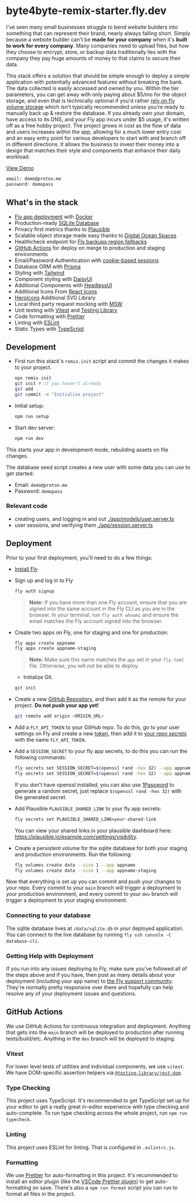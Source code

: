 # byte4byte-remix-starter.fly.dev

I've seen many small businesses struggle to bend website builders into something that can represent their brand, nearly always falling short. Simply because a website builder can't be **made for your company** when it's **built to work for every company**. Many companies need to upload files, but how they choose to encrypt, store, or backup data traditionally lies with the company they pay huge amounts of money to that claims to secure their data.

This stack offers a solution that should be simple enough to deploy a simple application with potentially advanced features without breaking the bank. The data collected is easily accessed and owned by you. Within the tier parameters, you can get away with only paying about $5/mo for the object storage, and even that is technically optional if you'd rather [rely on fly volume storage](https://fly.io/docs/apps/scale-count/#scale-an-app-with-volumes) which isn't typically recommended unless you're ready to manually back up & restore the database. If you already own your domain, have access to its DNS, and your Fly app incurs under $5 usage, it's written off as a free hobby project. The project grows in cost as the flow of data and users increases within the app, allowing for a much lower entry cost and an easy entry point for various developers to start with and branch off in different directions. It allows the business to invest their money into a design that matches their style and components that enhance their daily workload.

[View Demo](https://byte4byte-remix-starter.fly.dev)

```sh
email: demo@proton.me
password: demopass
```

## What's in the stack

- [Fly app deployment](https://fly.io) with [Docker](https://www.docker.com/)
- Production-ready [SQLite Database](https://sqlite.org)
- Privacy first metrics thanks to [Plausible](https://plausible.io)
- Scalable object storage made easy thanks to [Digital Ocean Spaces](https://www.digitalocean.com/products/spaces)
- Healthcheck endpoint for [Fly backups region fallbacks](https://fly.io/docs/reference/configuration/#services-http_checks)
- [GitHub Actions](https://github.com/features/actions) for deploy on merge to production and staging environments
- Email/Password Authentication with [cookie-based sessions](https://remix.run/utils/sessions#md-createcookiesessionstorage)
- Database ORM with [Prisma](https://prisma.io)
- Styling with [Tailwind](https://tailwindcss.com/)
- Component styling with [DaisyUI](https://daisyui.com/components/)
- Additional Components  with [HeadlessUI](https://headlessui.com)
- Additional Icons From [React Icons](https://react-icons.github.io/react-icons/)
- [HeroIcons](https://heroicons.com/) Additional SVG Library
- Local third party request mocking with [MSW](https://mswjs.io)
- Unit testing with [Vitest](https://vitest.dev) and [Testing Library](https://testing-library.com)
- Code formatting with [Prettier](https://prettier.io)
- Linting with [ESLint](https://eslint.org)
- Static Types with [TypeScript](https://typescriptlang.org)

## Development

- First run this stack's `remix.init` script and commit the changes it makes to your project.

  ```sh
  npx remix init
  git init # if you haven't already
  git add .
  git commit -m "Initialize project"
  ```

- Initial setup:

  ```sh
  npm run setup
  ```

- Start dev server:

  ```sh
  npm run dev
  ```

This starts your app in development mode, rebuilding assets on file changes.

The database seed script creates a new user with some data you can use to get started:

- Email: `demo@proton.me`
- Password: `demopass`

### Relevant code

- creating users, and logging in and out [./app/models/user.server.ts](./app/models/user.server.ts)
- user sessions, and verifying them [./app/session.server.ts](./app/session.server.ts)

## Deployment

Prior to your first deployment, you'll need to do a few things:

- [Install Fly](https://fly.io/docs/getting-started/installing-flyctl/)

- Sign up and log in to Fly

  ```sh
  fly auth signup
  ```

  > **Note:** If you have more than one Fly account, ensure that you are signed into the same account in the Fly CLI as you are in the browser. In your terminal, run `fly auth whoami` and ensure the email matches the Fly account signed into the browser.

- Create two apps on Fly, one for staging and one for production:

  ```sh
  fly apps create appname
  fly apps create appname-staging
  ```

  > **Note:** Make sure this name matches the `app` set in your `fly.toml` file. Otherwise, you will not be able to deploy.

  - Initialize Git.

  ```sh
  git init
  ```

- Create a new [GitHub Repository](https://repo.new), and then add it as the remote for your project. **Do not push your app yet!**

  ```sh
  git remote add origin <ORIGIN_URL>
  ```

- Add a `FLY_API_TOKEN` to your GitHub repo. To do this, go to your user settings on Fly and create a new [token](https://web.fly.io/user/personal_access_tokens/new), then add it to [your repo secrets](https://docs.github.com/en/actions/security-guides/encrypted-secrets) with the name `FLY_API_TOKEN`.

- Add a `SESSION_SECRET` to your fly app secrets, to do this you can run the following commands:

  ```sh
  fly secrets set SESSION_SECRET=$(openssl rand -hex 32) --app appname
  fly secrets set SESSION_SECRET=$(openssl rand -hex 32) --app appname-staging
  ```

  If you don't have openssl installed, you can also use [1Password](https://1password.com/password-generator) to generate a random secret, just replace `$(openssl rand -hex 32)` with the generated secret.

- Add Plausible `PLAUSIBLE_SHARED_LINK` to your fly app secrets:

  ```sh
  fly secrets set PLAUSIBLE_SHARED_LINK=your-shared-link
  ```

  You can view your shared links in your plausible dashboard here: <https://plausible.io/example.com/settings/visibility>.

- Create a persistent volume for the sqlite database for both your staging and production environments. Run the following:

  ```sh
  fly volumes create data --size 1 --app appname
  fly volumes create data --size 1 --app appname-staging
  ```

Now that everything is set up you can commit and push your changes to your repo. Every commit to your `main` branch will trigger a deployment to your production environment, and every commit to your `dev` branch will trigger a deployment to your staging environment.

### Connecting to your database

The sqlite database lives at `/data/sqlite.db` in your deployed application. You can connect to the live database by running `fly ssh console -C database-cli`.

### Getting Help with Deployment

If you run into any issues deploying to Fly, make sure you've followed all of the steps above and if you have, then post as many details about your deployment (including your app name) to [the Fly support community](https://community.fly.io). They're normally pretty responsive over there and hopefully can help resolve any of your deployment issues and questions.

## GitHub Actions

We use GitHub Actions for continuous integration and deployment. Anything that gets into the `main` branch will be deployed to production after running tests/build/etc. Anything in the `dev` branch will be deployed to staging.

### Vitest

For lower level tests of utilities and individual components, we use `vitest`. We have DOM-specific assertion helpers via [`@testing-library/jest-dom`](https://testing-library.com/jest-dom).

### Type Checking

This project uses TypeScript. It's recommended to get TypeScript set up for your editor to get a really great in-editor experience with type checking and auto-complete. To run type checking across the whole project, run `npm run typecheck`.

### Linting

This project uses ESLint for linting. That is configured in `.eslintrc.js`.

### Formatting

We use [Prettier](https://prettier.io/) for auto-formatting in this project. It's recommended to install an editor plugin (like the [VSCode Prettier plugin](https://marketplace.visualstudio.com/items?itemName=esbenp.prettier-vscode)) to get auto-formatting on save. There's also a `npm run format` script you can run to format all files in the project.
